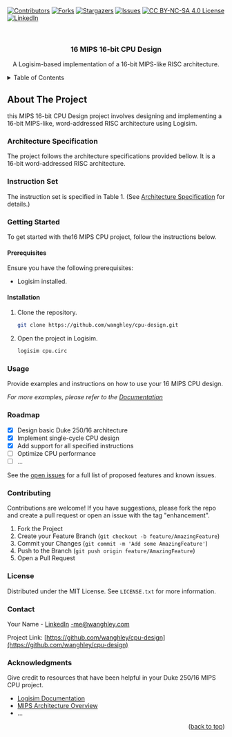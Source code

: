 <!-- Improved compatibility of back to top link: See: https://github.com/othneildrew/Best-README-Template/pull/73 -->
<a name="readme-top"></a>
<!--
*** Thanks for checking out the MIPS 16-bit CPU Design README.
*** If you have any suggestions or improvements, feel free to contribute.
*** Don't forget to give the project a star!
-->

<!-- PROJECT SHIELDS -->
[![Contributors](https://img.shields.io/github/contributors/wanghley/cpu-design.svg?style=for-the-badge)](https://github.com/wanghley/cpu-design/graphs/contributors)
[![Forks](https://img.shields.io/github/forks/wanghley/cpu-design.svg?style=for-the-badge)](https://github.com/wanghley/wanghley/network/members)
[![Stargazers](https://img.shields.io/github/stars/wanghley/cpu-design.svg?style=for-the-badge)](https://github.com/wanghley/cpu-design/stargazers)
[![Issues](https://img.shields.io/github/issues/wanghley/cpu-design.svg?style=for-the-badge)](https://github.com/wanghley/cpu-design/issues)
[![CC BY-NC-SA 4.0 License](https://img.shields.io/github/license/wanghley/cpu-design.svg?style=for-the-badge)](https://github.com/wanghley/cpu-design/blob/main/LICENSE.md)
[![LinkedIn](https://img.shields.io/badge/-LinkedIn-black.svg?style=for-the-badge&logo=linkedin&colorB=555)](https://linkedin.com/in/wanghley)

<!-- PROJECT LOGO -->
<br />
<div align="center">
  <h3 align="center">16 MIPS 16-bit CPU Design</h3>

  <p align="center">
    A Logisim-based implementation of a 16-bit MIPS-like RISC architecture.
  </p>
</div>

<!-- TABLE OF CONTENTS -->
<details>
  <summary>Table of Contents</summary>
  <ol>
    <li>
      <a href="#about-the-project">About The Project</a>
      <ul>
        <li><a href="#architecture-specification">Architecture Specification</a></li>
        <li><a href="#instruction-set">Instruction Set</a></li>
      </ul>
    </li>
    <li>
      <a href="#getting-started">Getting Started</a>
      <ul>
        <li><a href="#prerequisites">Prerequisites</a></li>
        <li><a href="#installation">Installation</a></li>
      </ul>
    </li>
    <li><a href="#usage">Usage</a></li>
    <li><a href="#roadmap">Roadmap</a></li>
    <li><a href="#contributing">Contributing</a></li>
    <li><a href="#license">License</a></li>
    <li><a href="#contact">Contact</a></li>
    <li><a href="#acknowledgments">Acknowledgments</a></li>
  </ol>
</details>

<!-- ABOUT THE PROJECT -->
## About The Project

this MIPS 16-bit CPU Design project involves designing and implementing a 16-bit MIPS-like, word-addressed RISC architecture using Logisim.

### Architecture Specification

The project follows the architecture specifications provided bellow. It is a 16-bit word-addressed RISC architecture.

### Instruction Set

The instruction set is specified in Table 1. (See [Architecture Specification](#architecture-specification) for details.)

### Getting Started

To get started with the16 MIPS CPU project, follow the instructions below.

#### Prerequisites

Ensure you have the following prerequisites:

- Logisim installed.

#### Installation

1. Clone the repository.
   ```sh
   git clone https://github.com/wanghley/cpu-design.git
   ```
2. Open the project in Logisim.
   ```sh
   logisim cpu.circ
   ```

### Usage

Provide examples and instructions on how to use your 16 MIPS CPU design.

_For more examples, please refer to the [Documentation](link-to-documentation)_

### Roadmap

- [x] Design basic Duke 250/16 architecture
- [x] Implement single-cycle CPU design
- [x] Add support for all specified instructions
- [ ] Optimize CPU performance
- [ ] ...

See the [open issues](https://github.com/wanghley/cpu-design/issues) for a full list of proposed features and known issues.

### Contributing

Contributions are welcome! If you have suggestions, please fork the repo and create a pull request or open an issue with the tag "enhancement".

1. Fork the Project
2. Create your Feature Branch (`git checkout -b feature/AmazingFeature`)
3. Commit your Changes (`git commit -m 'Add some AmazingFeature'`)
4. Push to the Branch (`git push origin feature/AmazingFeature`)
5. Open a Pull Request

### License

Distributed under the MIT License. See `LICENSE.txt` for more information.

### Contact

Your Name - [LinkedIn](https://linkedin.com/in/wanghley) -me@wanghley.com

Project Link: [https://github.com/wanghley/cpu-design](https://github.com/wanghley/cpu-design)

### Acknowledgments

Give credit to resources that have been helpful in your Duke 250/16 MIPS CPU project.

* [Logisim Documentation](link-to-logisim-doc)
* [MIPS Architecture Overview](link-to-mips-overview)
* ...

<p align="right">(<a href="#readme-top">back to top</a>)</p>

